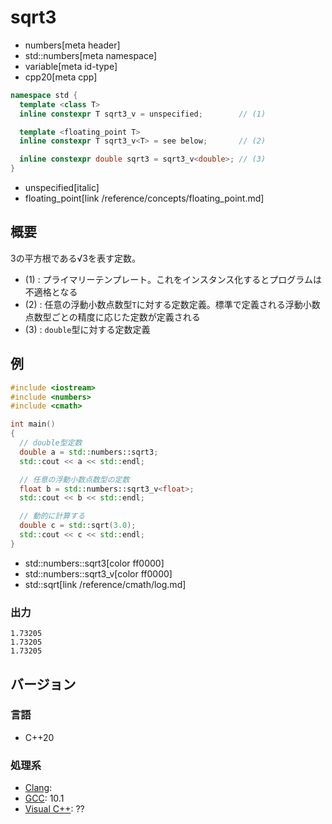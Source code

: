 # sqrt3
* numbers[meta header]
* std::numbers[meta namespace]
* variable[meta id-type]
* cpp20[meta cpp]

```cpp
namespace std {
  template <class T>
  inline constexpr T sqrt3_v = unspecified;        // (1)

  template <floating_point T>
  inline constexpr T sqrt3_v<T> = see below;       // (2)

  inline constexpr double sqrt3 = sqrt3_v<double>; // (3)
}
```
* unspecified[italic]
* floating_point[link /reference/concepts/floating_point.md]

## 概要
3の平方根である√3を表す定数。

- (1) : プライマリーテンプレート。これをインスタンス化するとプログラムは不適格となる
- (2) : 任意の浮動小数点数型`T`に対する定数定義。標準で定義される浮動小数点数型ごとの精度に応じた定数が定義される
- (3) : `double`型に対する定数定義


## 例
```cpp example
#include <iostream>
#include <numbers>
#include <cmath>

int main()
{
  // double型定数
  double a = std::numbers::sqrt3;
  std::cout << a << std::endl;

  // 任意の浮動小数点数型の定数
  float b = std::numbers::sqrt3_v<float>;
  std::cout << b << std::endl;

  // 動的に計算する
  double c = std::sqrt(3.0);
  std::cout << c << std::endl;
}
```
* std::numbers::sqrt3[color ff0000]
* std::numbers::sqrt3_v[color ff0000]
* std::sqrt[link /reference/cmath/log.md]

### 出力
```
1.73205
1.73205
1.73205
```

## バージョン
### 言語
- C++20

### 処理系
- [Clang](/implementation.md#clang):
- [GCC](/implementation.md#gcc): 10.1
- [Visual C++](/implementation.md#visual_cpp): ??
